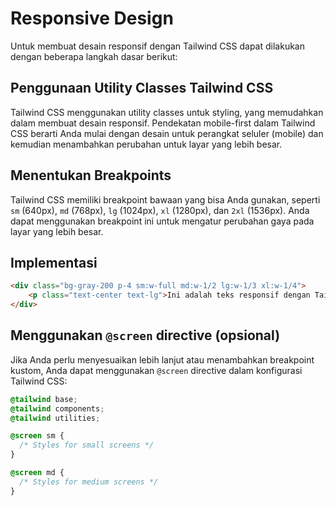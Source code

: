 # Responsive Design

Untuk membuat desain responsif  dengan Tailwind CSS dapat dilakukan dengan beberapa langkah dasar berikut:

## Penggunaan Utility Classes Tailwind CSS

Tailwind CSS menggunakan utility classes untuk styling, yang memudahkan dalam membuat desain responsif. Pendekatan mobile-first dalam Tailwind CSS berarti Anda mulai dengan desain untuk perangkat seluler (mobile) dan kemudian menambahkan perubahan untuk layar yang lebih besar.

## Menentukan Breakpoints

Tailwind CSS memiliki breakpoint bawaan yang bisa Anda gunakan, seperti `sm` (640px), `md` (768px), `lg` (1024px), `xl` (1280px), dan `2xl` (1536px). Anda dapat menggunakan breakpoint ini untuk mengatur perubahan gaya pada layar yang lebih besar.

## Implementasi

```html
<div class="bg-gray-200 p-4 sm:w-full md:w-1/2 lg:w-1/3 xl:w-1/4">
    <p class="text-center text-lg">Ini adalah teks responsif dengan Tailwind CSS</p>
</div>
```

## Menggunakan `@screen` directive (opsional)

Jika Anda perlu menyesuaikan lebih lanjut atau menambahkan breakpoint kustom, Anda dapat menggunakan `@screen` directive dalam konfigurasi Tailwind CSS:

```css
@tailwind base;
@tailwind components;
@tailwind utilities;

@screen sm {
  /* Styles for small screens */
}

@screen md {
  /* Styles for medium screens */
}
```
